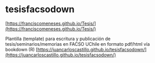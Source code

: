 # tesisfacsodown


[https://franciscomeneses.github.io/Tesis/](https://franciscomeneses.github.io/Tesis/)


Plantilla (template) para escritura y publicación de tesis/seminarios/memorias en FACSO UChile en formato pdf/html vía bookdown  (R)
[https://juancarloscastillo.github.io/tesisfacsodown/](https://juancarloscastillo.github.io/tesisfacsodown/)
